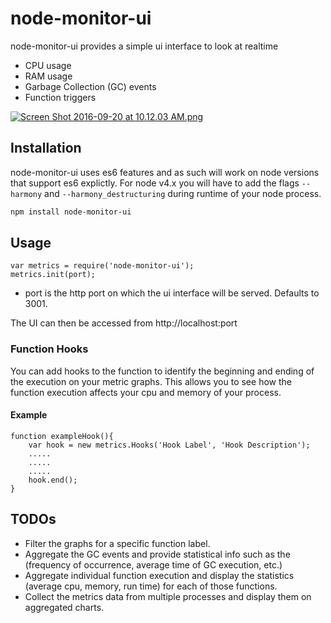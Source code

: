 # node-monitor-ui

node-monitor-ui provides a simple ui interface to look at realtime 
- CPU usage
- RAM usage
- Garbage Collection (GC) events
- Function triggers

[![Screen Shot 2016-09-20 at 10.12.03 AM.png](http://s13.postimg.org/4xog7ms6f/Screen_Shot_2016_09_20_at_10_12_03_AM.png)](http://postimg.org/image/sbwfjka3n/)
    
## Installation
node-monitor-ui uses es6 features and as such will work on node versions that support es6 explictly. For node v4.x you will have to add the flags `--harmony` and `--harmony_destructuring` during runtime of your node process.
```sh
npm install node-monitor-ui
```
## Usage
```
var metrics = require('node-monitor-ui');
metrics.init(port);
```
- port is the http port on which the ui interface will be served. Defaults to 3001.

The UI can then be accessed from http://localhost:port

### Function Hooks
You can add hooks to the function to identify the beginning and ending of the execution on your metric graphs. This allows you to see how the function execution affects your cpu and memory of your process. 

#### Example
```
function exampleHook(){
    var hook = new metrics.Hooks('Hook Label', 'Hook Description');
    .....
    .....
    .....
    hook.end();
}
```

## TODOs
* Filter the graphs for a specific function label.
* Aggregate the GC events and provide statistical info such as the (frequency of occurrence, average time of GC execution, etc.)
* Aggregate individual function execution and display the statistics (average cpu, memory, run time) for each of those functions.
* Collect the metrics data from multiple processes and display them on aggregated charts. 
